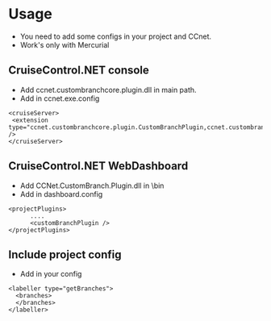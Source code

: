 # Usage
 * You need to add some configs in your project and CCnet.
 * Work's only with Mercurial

## CruiseControl.NET console
 * Add ccnet.custombranchcore.plugin.dll in main path.
 * Add in ccnet.exe.config
 ```
<cruiseServer>
  <extension type="ccnet.custombranchcore.plugin.CustomBranchPlugin,ccnet.custombranchcore.plugin" />
</cruiseServer>
```


## CruiseControl.NET WebDashboard
 * Add CCNet.CustomBranch.Plugin.dll in \bin
 * Add in dashboard.config
```
<projectPlugins>
      ....
      <customBranchPlugin />
</projectPlugins>
```


## Include project config
 * Add in your config
```
<labeller type="getBranches">
  <branches>
  </branches>
</labeller>
```
